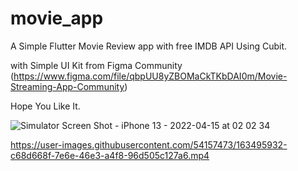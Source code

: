 # movie_app

A Simple Flutter Movie Review app with free IMDB API Using Cubit.

with Simple UI Kit from Figma Community (https://www.figma.com/file/qbpUU8yZBOMaCkTKbDAI0m/Movie-Streaming-App-Community)

Hope You Like It.


![Simulator Screen Shot - iPhone 13 - 2022-04-15 at 02 02 34](https://user-images.githubusercontent.com/54157473/163495424-bcdb8a41-5c6b-497c-a2cc-b7d2367be793.png)


https://user-images.githubusercontent.com/54157473/163495932-c68d668f-7e6e-46e3-a4f8-96d505c127a6.mp4

